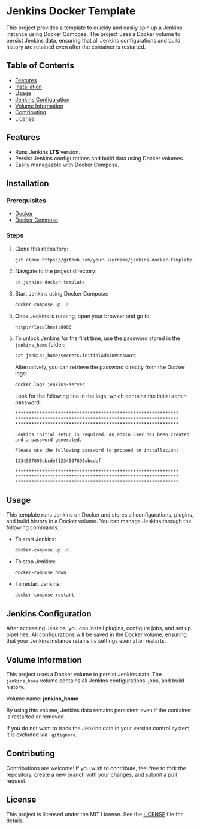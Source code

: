 # Jenkins Docker Template

This project provides a template to quickly and easily spin up a Jenkins instance using Docker Compose. The project uses a Docker volume to persist Jenkins data, ensuring that all Jenkins configurations and build history are retained even after the container is restarted.

## Table of Contents

- [Features](#features)
- [Installation](#installation)
- [Usage](#usage)
- [Jenkins Configuration](#jenkins-configuration)
- [Volume Information](#volume-information)
- [Contributing](#contributing)
- [License](#license)

## Features

- Runs Jenkins **LTS** version.
- Persist Jenkins configurations and build data using Docker volumes.
- Easily manageable with Docker Compose.

## Installation

### Prerequisites

- [Docker](https://www.docker.com/get-started)
- [Docker Compose](https://docs.docker.com/compose/install/)

### Steps

1. Clone this repository:

    ```bash
    git clone https://github.com/your-username/jenkins-docker-template.git
    ```

2. Navigate to the project directory:

    ```bash
    cd jenkins-docker-template
    ```

3. Start Jenkins using Docker Compose:

    ```bash
    docker-compose up -d
    ```

4. Once Jenkins is running, open your browser and go to:

    ```
    http://localhost:8080
    ```

5. To unlock Jenkins for the first time, use the password stored in the `jenkins_home` folder:

    ```bash
    cat jenkins_home/secrets/initialAdminPassword
    ```

    Alternatively, you can retrieve the password directly from the Docker logs:

    ```bash
    docker logs jenkins-server
    ```

    Look for the following line in the logs, which contains the initial admin password:

    ```
    *************************************************************
    *************************************************************
    *************************************************************

    Jenkins initial setup is required. An admin user has been created and a password generated.

    Please use the following password to proceed to installation:

    1234567890abcdef1234567890abcdef

    *************************************************************
    *************************************************************
    *************************************************************
    ```

## Usage

This template runs Jenkins on Docker and stores all configurations, plugins, and build history in a Docker volume. You can manage Jenkins through the following commands:

- To start Jenkins:
    ```bash
    docker-compose up -d
    ```

- To stop Jenkins:
    ```bash
    docker-compose down
    ```

- To restart Jenkins:
    ```bash
    docker-compose restart
    ```

## Jenkins Configuration

After accessing Jenkins, you can install plugins, configure jobs, and set up pipelines. All configurations will be saved in the Docker volume, ensuring that your Jenkins instance retains its settings even after restarts.

## Volume Information

This project uses a Docker volume to persist Jenkins data. The `jenkins_home` volume contains all Jenkins configurations, jobs, and build history.

Volume name: **jenkins_home**

By using this volume, Jenkins data remains persistent even if the container is restarted or removed.

If you do not want to track the Jenkins data in your version control system, it is excluded via `.gitignore`.

## Contributing

Contributions are welcome! If you wish to contribute, feel free to fork the repository, create a new branch with your changes, and submit a pull request.

## License

This project is licensed under the MIT License. See the [LICENSE](LICENSE) file for details.

